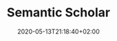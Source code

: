 ---
title: "Semantic Scholar"
images: # Create a folder in /static/images/tools that has the same name as this current markdown file and place the images there. We only need the file name here. If this is not clear, please refer to existing tools as references.
  - path: semanticscholar-alerts.png
  - path: semanticscholar-lib-2.png
  - path: semanticscholar-lib.png
  - path: semanticscholar-paper-citations.png
  - path: semanticscholar-search.png
  - path: semanticscholar-view-paper.png
  - path: semanticscholar-landing.png
categories:
  - Project Research
  - Project Management
tags:
  - References and Journals
  - Reference Management
  - Publication
  - AI
links:
  - name: Semantic Scholar
    link: https://www.semanticscholar.org/
summary: "Semantic Scholar uses groundbreaking AI and engineering to understand the semantics of scientific literature to help Scholars discover relevant research."
features:
  - Search papers in all fields
  - Researcher profiles
  - Network of researchers and the relations between them
  - Build my own library of papers
  - Email alert of topics, authors etc
platforms:
  - Web
fields:
  - General and Interdisciplinary
plans:
  - name:
    description:
makers: # the makers of the tool
author:    # the person who submitted this tool to KausalFlow
date: 2020-05-13T21:18:40+02:00
draft: false
collections:
  - AI
---